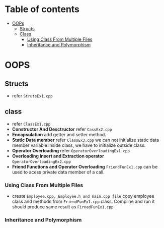 # Table of contents
- [OOPs](#oops)
  - [Structs](#structs)
  - [Class](#class)
    - [Using Class From Multiple Files](#using-class-from-multiple-files)
    - [Inheritance and Polymorphism](#inheritance-and-polymorphism)

# OOPS
## Structs
- refer ```StrutsEx1.cpp```

## class
- refer ```ClassEx1.cpp```
- **Constructor And Desctructor** refer ```CassEx2.cpp```
- **Encapsulation** add getter and setter method.
-  **Static Data member** refer ```ClassEx3.cpp``` we can not initialize static data member variable inside class, we have to initialize outside class.
-  **Operator Overloading**  refer ```OperatorOverloadingEx1.cpp```
-  **Overloading Insert and Extraction operator** ```OperatorOverloadingEx2.cpp```
-  **Friend Functions and Operator Overloading** ```FriendFunEx1.cpp``` can be used to acess private data member of a call.
### Using Class From Multiple Files
- create ```Employee.cpp, Employee.h and main.cpp file``` copy employee class and methods from ```FriendFunEx1.cpp``` class. Compline and run it should produce same result as ```FirnedFunEx1.cpp```
### Inheritance and Polymorphism
